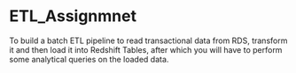 # ETL_Assignmnet
To build a batch ETL pipeline to read transactional data from RDS, transform it and then load it into Redshift Tables, after which you will have to perform some analytical queries on the loaded data.
